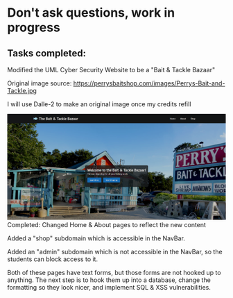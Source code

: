 # Don't ask questions, work in progress
## Tasks completed:
Modified the UML Cyber Security Website to be a "Bait & Tackle Bazaar"

Original image source: https://perrysbaitshop.com/images/Perrys-Bait-and-Tackle.jpg

I will use Dalle-2 to make an original image once my credits refill

![Picture](HomeScreenshot.png)
Completed:
Changed Home & About pages to reflect the new content

Added a "shop" subdomain which is accessible in the NavBar.

Added an "admin" subdomain which is not accessible in the NavBar, so the students can block access to it. 

Both of these pages have text forms, but those forms are not hooked up to anything. The next step is to hook them up into a database, change the formatting so they look nicer, and implement SQL & XSS vulnerabilities.
